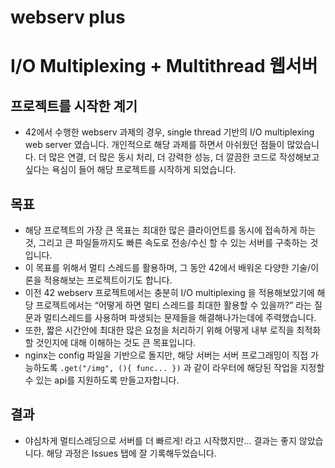 # webserv plus

# I/O Multiplexing + Multithread  웹서버

## 프로젝트를 시작한 계기

- 42에서 수행한 webserv 과제의 경우, single thread 기반의 I/O multiplexing web server 였습니다. 개인적으로 해당 과제를 하면서 아쉬웠던 점들이 많았습니다. 더 많은 연결, 더 많은 동시 처리, 더 강력한 성능, 더 깔끔한 코드로 작성해보고 싶다는 욕심이 들어 해당 프로젝트를 시작하게 되었습니다.

## 목표

- 해당 프로젝트의 가장 큰 목표는 최대한 많은 클라이언트를 동시에 접속하게 하는 것, 그리고 큰 파일들까지도 빠른 속도로 전송/수신 할 수 있는 서버를 구축하는 것입니다.
- 이 목표를 위해서 멀티 스레드를 활용하며, 그 동안 42에서 배워온 다양한 기술/이론을 적용해보는 프로젝트이기도 합니다.
- 이전 42 webserv 프로젝트에서는 충분히 I/O multiplexing 을 적용해보았기에 해당 프로젝트에서는 “어떻게 하면 멀티 스레드를 최대한 활용할 수 있을까?” 라는 질문과 멀티스레드를 사용하며 파생되는 문제들을 해결해나가는데에 주력했습니다.
- 또한,  짧은 시간안에 최대한 많은 요청을 처리하기 위해 어떻게 내부 로직을 최적화할 것인지에 대해 이해하는 것도 큰 목표입니다.
- nginx는 config 파일을 기반으로 돌지만, 해당 서버는 서버 프로그래밍이 직접 가능하도록 `.get("/img", (){ func... })` 과  같이 라우터에 해당된 작업을 지정할 수 있는 api를 지원하도록 만들고자합니다.


## 결과
- 야심차게 멀티스레딩으로 서버를 더 빠르게! 라고 시작했지만... 결과는 좋지 않았습니다. 해당 과정은 Issues 탭에 잘 기록해두었습니다.
